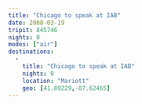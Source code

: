 ```yaml
---
title: "Chicago to speak at IAB"
date: 2008-03-19
tripit: 845746
nights: 0
modes: ["air"]
destinations:
  -
    title: "Chicago to speak at IAB"
    nights: 0
    location: "Mariott"
    geo: [41.89229,-87.62465]
---
```




